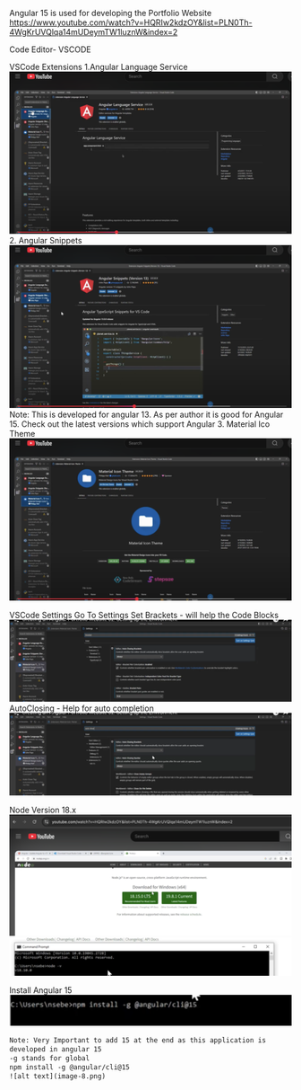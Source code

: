 
Angular 15 is used for developing the Portfolio Website
https://www.youtube.com/watch?v=HQRIw2kdzOY&list=PLN0Th-4WgKrUVQlqa14mUDeymTW1luznW&index=2

Code Editor- VSCODE

VSCode Extensions
1.Angular Language Service
![alt text](image.png)
2. Angular Snippets
![alt text](image-1.png)
Note: This is developed for angular 13. As per author it is good for Angular 15. Check out the latest versions which support Angular
3. Material Ico Theme
![alt text](image-2.png)

VSCode Settings
Go To Settings
Set Brackets - will help the Code Blocks
![alt text](image-3.png)
AutoClosing - Help for auto completion
![alt text](image-4.png)

Node Version 18.x
![alt text](image-5.png)
![alt text](image-6.png)

Install Angular 15
![alt text](image-7.png)
```
Note: Very Important to add 15 at the end as this application is developed in angular 15 
-g stands for global
npm install -g @angular/cli@15
![alt text](image-8.png)
